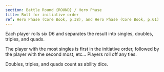 ```yaml
---
section: Battle Round {ROUND} / Hero Phase
title: Roll for initiative order
ref: Hero Phase (Core Book, p.38), and Hero Phase (Core Book, p.61)
---
```


Each player rolls six D6 and separates the result into singles, doubles, triples, and quads.

The player with the most singles is first in the initiative order, followed by the player with the second most, etc… Players roll off any ties.

Doubles, triples, and quads count as ability dice.
